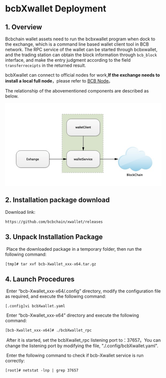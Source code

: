 # bcbXwallet Deployment



## 1. Overview

Bcbchain wallet assets need to run the bcbxwallet program when dock to the exchange, which is a command line based wallet client tool in BCB network. The RPC service of the wallet can be started through bcbxwallet, and the trading station can obtain the block information through `bcb_block` interface, and make the entry judgment according to the field `transferreceipts` in the returned result.

bcbXwallet can connect to official nodes for work,**If the exchange needs to install a local full node**，please refer to [BCB Node](../01-BCBBasic/02-BCBNode.md)。

The relationship of the abovementioned components are described as below.

![](./p10/basic2.png)

## 2. Installation package download

Download link:

```
https://github.com/bcbchain/xwallet/releases
```



## 3. Unpack Installation Package

​	Place the downloaded package in a temporary folder, then run the following command:

```
[tmp]# tar xvf bcb-Xwallet_xxx-x64.tar.gz
```



## 4. Launch Procedures

​	Enter “bcb-Xwallet_xxx-x64/.config” directory, modify the configuration file as required, and execute the following command:

```shell
[.config]vi bcbXwallet.yaml
```



​	Enter “bcb-Xwallet_xxx-x64” directory and execute the following command:

```
[bcb-Xwallet_xxx-x64]# ./bcbXwallet_rpc
```

​	After it is started, set the bcbXwallet_rpc listening port to：37657。You can change the listening port by modifying the file, "./.config/bcbXwallet.yaml".



​	Enter the following command to check if bcb-Xwallet service is run correctly:

```
[root]# netstat -lnp | grep 37657
```
